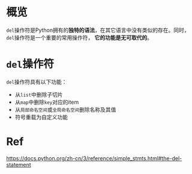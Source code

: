 # 概览

`del`操作符是Python拥有的**独特的语法**，在其它语言中没有类似的存在。同时，`del`操作符是一个重要的常用操作符， **它的功能是无可取代的**。

# `del`操作符

`del`操作符具有以下功能：

- 从`list`中删除子切片
- 从`map`中删除`key`对应的item
- 从`局部命名空间`或`全局命名空间`删除名称及其值
- 符号重载为自定义功能

# Ref

https://docs.python.org/zh-cn/3/reference/simple_stmts.html#the-del-statement
